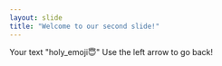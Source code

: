```yaml
---
layout: slide
title: "Welcome to our second slide!"
---
```

Your text "holy_emoji😇"
Use the left arrow to go back!
